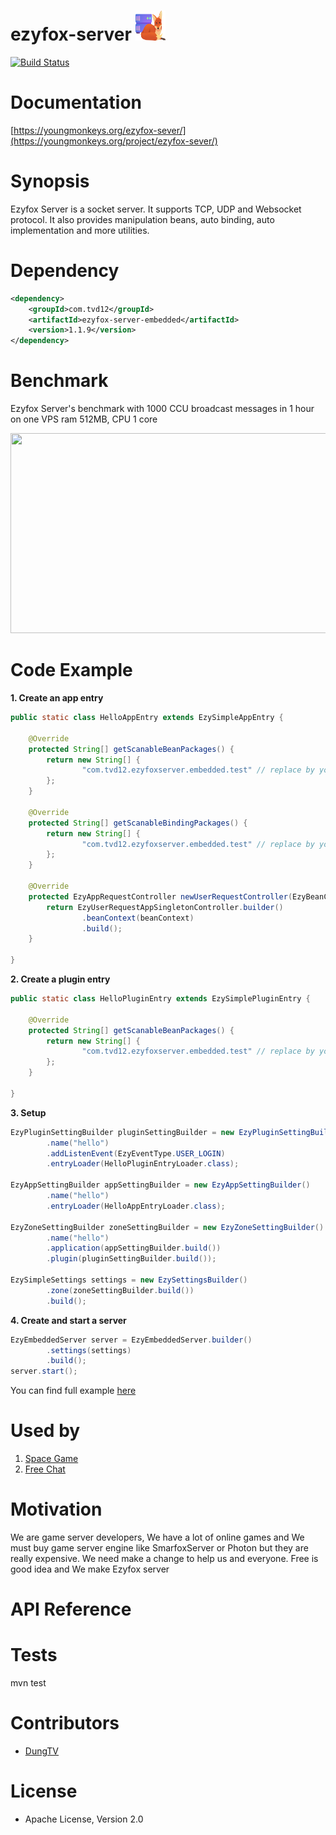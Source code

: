 # ezyfox-server <img src="https://github.com/youngmonkeys/ezyfox-server/blob/master/logo.png" width="48" height="48" />

[![Build Status](https://travis-ci.org/youngmonkeys/ezyfox-server.svg?branch=master)](https://travis-ci.org/youngmonkeys/ezyfox-server)

# Documentation

[https://youngmonkeys.org/ezyfox-sever/](https://youngmonkeys.org/project/ezyfox-sever/)

# Synopsis

Ezyfox Server is a socket server. It supports TCP, UDP and Websocket protocol. It also provides manipulation beans, auto binding, auto implementation and more utilities.

# Dependency

```xml
<dependency>
    <groupId>com.tvd12</groupId>
    <artifactId>ezyfox-server-embedded</artifactId>
    <version>1.1.9</version>
</dependency>
```

# Benchmark

Ezyfox Server's benchmark with 1000 CCU broadcast messages in 1 hour on one VPS ram 512MB, CPU 1 core

<img src="https://github.com/youngmonkeys/ezyfox-server/blob/master/images/ezyfox_1h.png" width="747" height="320" />

# Code Example

**1. Create an app entry**

```java
public static class HelloAppEntry extends EzySimpleAppEntry {

    @Override
    protected String[] getScanableBeanPackages() {
        return new String[] {
                "com.tvd12.ezyfoxserver.embedded.test" // replace by your package
        };
    }

    @Override
    protected String[] getScanableBindingPackages() {
        return new String[] {
                "com.tvd12.ezyfoxserver.embedded.test" // replace by your package
        };
    }
    
    @Override
    protected EzyAppRequestController newUserRequestController(EzyBeanContext beanContext) {
        return EzyUserRequestAppSingletonController.builder()
                .beanContext(beanContext)
                .build();
    }
    
}
```

**2. Create a plugin entry**

```java
public static class HelloPluginEntry extends EzySimplePluginEntry {

    @Override
    protected String[] getScanableBeanPackages() {
        return new String[] {
                "com.tvd12.ezyfoxserver.embedded.test" // replace by your package
        };
    }

}
```

**3. Setup**

```java
EzyPluginSettingBuilder pluginSettingBuilder = new EzyPluginSettingBuilder()
        .name("hello")
        .addListenEvent(EzyEventType.USER_LOGIN)
        .entryLoader(HelloPluginEntryLoader.class);

EzyAppSettingBuilder appSettingBuilder = new EzyAppSettingBuilder()
        .name("hello")
        .entryLoader(HelloAppEntryLoader.class);

EzyZoneSettingBuilder zoneSettingBuilder = new EzyZoneSettingBuilder()
        .name("hello")
        .application(appSettingBuilder.build())
        .plugin(pluginSettingBuilder.build());

EzySimpleSettings settings = new EzySettingsBuilder()
        .zone(zoneSettingBuilder.build())
        .build();
```

**4. Create and start a server**

```java
EzyEmbeddedServer server = EzyEmbeddedServer.builder()
        .settings(settings)
        .build();
server.start();
```

You can find full example [here](https://youngmonkeys.org/use-embedded-server/)

# Used by
1. [Space Game](https://youngmonkeys.org/asset/space-game/)
2. [Free Chat](https://youngmonkeys.org/asset/freechat/)

# Motivation

We are game server developers, We have a lot of online games and We must buy game server engine like SmarfoxServer
or Photon but they are really expensive. We need make a change to help us and everyone. 
Free is good idea and We make Ezyfox server

# API Reference

# Tests

mvn test

# Contributors

 - [DungTV](mailto:itprono3@gmail.com)

# License

- Apache License, Version 2.0
